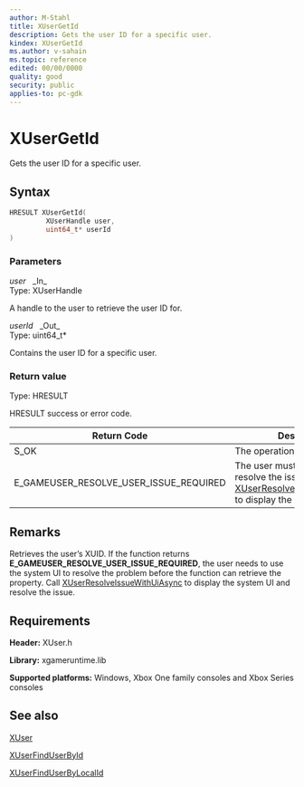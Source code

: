 ```yaml
---
author: M-Stahl
title: XUserGetId
description: Gets the user ID for a specific user.
kindex: XUserGetId
ms.author: v-sahain
ms.topic: reference
edited: 00/00/0000
quality: good
security: public
applies-to: pc-gdk
---
```


# XUserGetId  

Gets the user ID for a specific user.  

## Syntax  
  
```cpp
HRESULT XUserGetId(  
         XUserHandle user,  
         uint64_t* userId  
)  
```  
  
### Parameters  
  
*user* &nbsp;&nbsp;\_In\_  
Type: XUserHandle  

A handle to the user to retrieve the user ID for.  

*userId* &nbsp;&nbsp;\_Out\_  
Type: uint64_t*  

Contains the user ID for a specific user.  

### Return value

Type: HRESULT
  
HRESULT success or error code.  

| Return Code           | Description             |
|-----------------------|-------------------------|
| S_OK                  | The operation succeeded. |
| E_GAMEUSER_RESOLVE_USER_ISSUE_REQUIRED | The user must use a UI to resolve the issue. Call [XUserResolveIssueWithUiAsync](xuserresolveissuewithuiasync.md) to display the UI to the user. |

## Remarks

Retrieves the user’s XUID. If the function returns **E_GAMEUSER_RESOLVE_USER_ISSUE_REQUIRED**, the user needs to use the system UI to resolve the problem before the function can retrieve the property. Call [XUserResolveIssueWithUiAsync](xuserresolveissuewithuiasync.md) to display the system UI and resolve the issue.

## Requirements  
  
**Header:** XUser.h
  
**Library:** xgameruntime.lib  
  
**Supported platforms:** Windows, Xbox One family consoles and Xbox Series consoles  
  
## See also  

[XUser](../xuser_members.md)
  
[XUserFindUserById](xuserfinduserbyid.md)

[XUserFindUserByLocalId](xuserfinduserbylocalid.md)